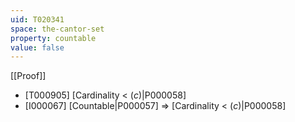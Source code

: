 ```yaml
---
uid: T020341
space: the-cantor-set
property: countable
value: false
---
```

[[Proof]]

* [T000905] [Cardinality < $\mathfrak(c)$|P000058]
* [I000067] [Countable|P000057] => [Cardinality < $\mathfrak(c)$|P000058]

